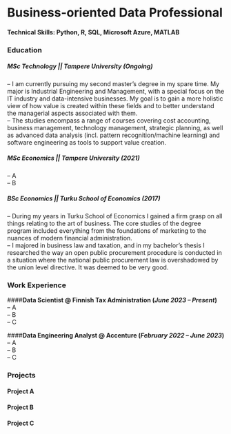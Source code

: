 # Business-oriented Data Professional

#### Technical Skills: Python, R, SQL, Microsoft Azure, MATLAB

### Education
##### MSc Technology  ||  Tampere University (_Ongoing_)         
– I am currently pursuing my second master’s degree in my spare time. My major is Industrial Engineering and Management, with a special focus on the IT industry and data-intensive businesses. My goal is to gain a more holistic view of how value is created within these fields and to better understand the managerial aspects associated with them.                              
– The studies encompass a range of courses covering cost accounting, business management, technology management, strategic planning, as well as advanced data analysis (incl. pattern recognition/machine learning) and software engineering as tools to support value creation.                          
##### MSc Economics || Tampere University (_2021_)          
– A            
– B               
##### BSc Economics || Turku School of Economics (_2017_)  
– During my years in Turku School of Economics I gained a firm grasp on all things relating to the art of business. The core studies of the degree program included everything from the foundations of marketing to the nuances of modern financial administration.                      
– I majored in business law and taxation, and in my bachelor’s thesis I researched the way an open public procurement procedure is conducted in a situation where the national public procurement law is overshadowed by the union level directive. It was deemed to be very good.                      

### Work Experience
####**Data Scientist @ Finnish Tax Administration (_June 2023 – Present_)**          
– A            
– B            
– C            

####**Data Engineering Analyst @ Accenture (_February 2022 – June 2023_)**          
– A            
– B            
– C            

### Projects

#### Project A

#### Project B

#### Project C
